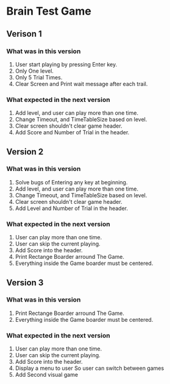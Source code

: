 # Brain Test Game

## Verison 1

### What was in this version

1. User start playing by pressing Enter key.
2. Only One level.
3. Only 5 Trial Times.
4. Clear Screen and Print wait message after each trail.

### What expected in the next version

1. Add level, and user can play more than one time.
2. Change Timeout, and TimeTableSize based on level.
3. Clear screen shouldn't clear game header.
4. Add Score and Number of Trial in the header.


## Version 2


### What was in this version
1. Solve bugs of Entering any key at beginning.
1. Add level, and user can play more than one time.
2. Change Timeout, and TimeTableSize based on level.
3. Clear screen shouldn't clear game header.
4. Add Level and Number of Trial in the header.

### What expected in the next version

1. User can play more than one time.
2. User can skip the current playing.
3. Add Score into the header.
4. Print Rectange Boarder arround The Game.
5. Everything inside the Game boarder must be centered.


## Version 3

### What was in this version

1. Print Rectange Boarder arround The Game.
2. Everything inside the Game boarder must be centered.

### What expected in the next version

1. User can play more than one time.
2. User can skip the current playing.
3. Add Score into the header.
4. Display a menu to user So user can switch between games
5. Add Second visual game

